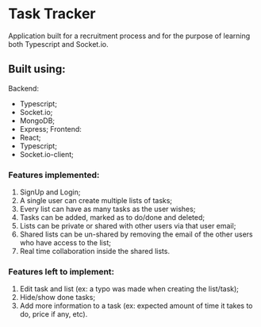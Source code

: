 # Task Tracker
Application built for a recruitment process and for the purpose of learning both Typescript and Socket.io.

## Built using:
Backend:
- Typescript;
- Socket.io;
- MongoDB;
- Express;
Frontend:
- React;
- Typescript;
- Socket.io-client;

### Features implemented:

1. SignUp and Login;
2. A single user can create multiple lists of tasks;
3. Every list can have as many tasks as the user wishes;
4. Tasks can be added, marked as to do/done and deleted;
5. Lists can be private or shared with other users via that user email;
6. Shared lists can be un-shared by removing the email of the other users who have access to the list;
7. Real time collaboration inside the shared lists.

### Features left to implement:

1. Edit task and list (ex: a typo was made when creating the list/task);
2. Hide/show done tasks;
3. Add more information to a task (ex: expected amount of time it takes to do, price if any, etc).